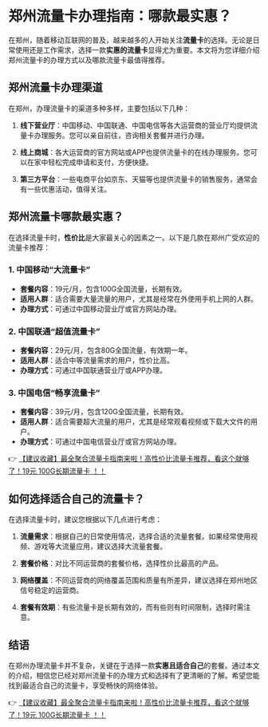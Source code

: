# 郑州流量卡办理指南：哪款最实惠？

在郑州，随着移动互联网的普及，越来越多的人开始关注**流量卡**的选择。无论是日常使用还是工作需求，选择一款**实惠的流量卡**显得尤为重要。本文将为您详细介绍郑州流量卡的办理方式以及哪款流量卡最值得推荐。

## 郑州流量卡办理渠道

在郑州，办理流量卡的渠道多种多样，主要包括以下几种：

1. **线下营业厅**：中国移动、中国联通、中国电信等各大运营商的营业厅均提供流量卡办理服务。您可以亲自前往，咨询相关套餐并进行办理。

2. **线上商城**：各大运营商的官方网站或APP也提供流量卡的在线办理服务。您可以在家中轻松完成申请和支付，方便快捷。

3. **第三方平台**：一些电商平台如京东、天猫等也提供流量卡的销售服务，通常会有一些优惠活动，值得关注。

## 郑州流量卡哪款最实惠？

在选择流量卡时，**性价比**是大家最关心的因素之一。以下是几款在郑州广受欢迎的流量卡推荐：

### 1. 中国移动“大流量卡”
- **套餐内容**：19元/月，包含100G全国流量，长期有效。
- **适用人群**：适合需要大量流量的用户，尤其是经常在外使用手机上网的人群。
- **办理方式**：可通过中国移动营业厅或官方网站办理。

### 2. 中国联通“超值流量卡”
- **套餐内容**：29元/月，包含80G全国流量，有效期一年。
- **适用人群**：适合中等流量需求的用户，性价比高。
- **办理方式**：可通过中国联通营业厅或APP办理。

### 3. 中国电信“畅享流量卡”
- **套餐内容**：39元/月，包含120G全国流量，长期有效。
- **适用人群**：适合需要超大流量的用户，尤其是经常观看视频或下载大文件的用户。
- **办理方式**：可通过中国电信营业厅或官方网站办理。

👉 [【建议收藏】最全聚合流量卡指南来啦！高性价比流量卡推荐，看这个就够了！19元 100G长期流量卡 ！！](https://bit.ly/Liuliangka)

## 如何选择适合自己的流量卡？

在选择流量卡时，建议您根据以下几点进行考虑：

1. **流量需求**：根据自己的日常使用情况，选择合适的流量套餐。如果经常使用视频、游戏等大流量应用，建议选择大流量套餐。

2. **套餐价格**：对比不同运营商的套餐价格，选择性价比最高的产品。

3. **网络覆盖**：不同运营商的网络覆盖范围和质量有所差异，建议选择在郑州地区信号稳定的运营商。

4. **套餐有效期**：有些流量卡是长期有效的，而有些则有时间限制，选择时需注意。

## 结语

在郑州办理流量卡并不复杂，关键在于选择一款**实惠且适合自己**的套餐。通过本文的介绍，相信您已经对郑州流量卡的办理方式和选择有了更清晰的了解。希望您能找到最适合自己的流量卡，享受畅快的网络体验。

👉 [【建议收藏】最全聚合流量卡指南来啦！高性价比流量卡推荐，看这个就够了！19元 100G长期流量卡 ！！](https://bit.ly/Liuliangka)